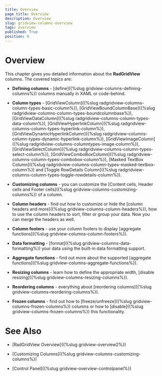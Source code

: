 ```yaml
---
title: Overview
page_title: Overview
description: Overview
slug: gridview-columns-overview
tags: overview
published: True
position: 0
---
```


# Overview


This chapter gives you detailed information about the __RadGridView__ columns. The covered topics are:
        

* __Defining columns__ - [define]({%slug gridview-columns-defining-columns%}) columns manually in XAML or code-behind.
            

* __Column types__ - [GridViewColumn]({%slug radgridview-columns-column-types-basic-column%}), [GridViewBoundColumnBase]({%slug radgridview-columns-column-types-boundcolumnbase%}), [GridViewDataColumn]({%slug radgridview-columns-column-types-data-column%}), [GridViewHyperlinkColumn]({%slug radgridview-columns-column-types-hyperlink-column%}), [GridViewDynamicHyperlinkColumn]({%slug radgridview-columns-column-types-dynamic-hyperlink-column%}), [GridViewImageColumn]({%slug radgridview-columns-columntypes-image-column%}), [GridViewSelectColumn]({%slug radgridview-columns-column-types-select-column%}), [GridViewComboBoxColumn]({%slug radgridview-columns-column-types-combobox-column%}), [Masked TextBox Column]({%slug radgridview-columns-column-types-masked-textbox-column%}) and [Toggle RowDetails Column]({%slug radgridview-columns-column-types-toggle-rowdetails-column%}).
            

* __Customizing columns__ - you can customize the [Content cells, Header cells and Footer cells]({%slug gridview-columns-customizing-columns%}) of a column.
            

* __Column headers__ - find out how to customize or hide the [column headers and more]({%slug gridview-columns-column-headers%}), how to use the column headers to sort, filter or group your data. Now you can merge the headers as well.
            

* __Column footers__ - use your column footers to display [aggregate functions]({%slug gridview-columns-column-footers%}).
            

* __Data formatting__ - [format]({%slug gridview-columns-data-formatting%}) your data using the built-in data formatting support.
            

* __Aggregate functions__ - find out more about the supported [aggregate functions]({%slug gridview-columns-aggregate-functions%}).
            

* __Resizing columns__ - learn how to define the appropriate width, [disable resizing]({%slug gridview-columns-resizing-columns%}).
            

* __Reordering columns__ - everything about [reordering columns]({%slug gridview-columns-reordering-columns%}).
            

* __Frozen columns__ - find out how to [freeze/unfreeze]({%slug gridview-columns-frozen-columns%}) columns or how to [disable]({%slug gridview-columns-frozen-columns%}) this functionality.
            

# See Also

 * [RadGridView Overview]({%slug gridview-overview2%})

 * [Customizing Columns]({%slug gridview-columns-customizing-columns%})

 * [Control Panel]({%slug gridview-overview-controlpanel%})
